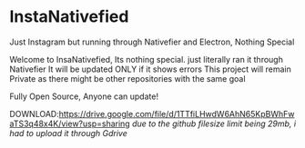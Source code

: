 # InstaNativefied
Just Instagram but running through Nativefier and Electron, Nothing Special


Welcome to InsaNativefied, Its nothing special. just literally ran it through Nativefier
It will be updated ONLY if it shows errors
This project will remain Private as there might be other repositories with the same goal


Fully Open Source, Anyone can update!


DOWNLOAD:https://drive.google.com/file/d/1TTfiLHwdW6AhN65KpBWhFwaTS3q48x4K/view?usp=sharing
*due to the github filesize limit being 29mb, i had to upload it through Gdrive*
